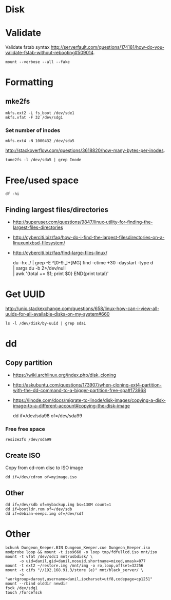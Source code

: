 <!-- -*- coding: utf-8; -*- -->

Disk
====

Validate
========

Validate fstab syntax
<http://serverfault.com/questions/174181/how-do-you-validate-fstab-without-rebooting#509014>.

    mount --verbose --all --fake

Formatting
==========

mke2fs
------

    mkfs.ext2 -L fs_boot /dev/sde1
    mkfs.vfat -F 32 /dev/sdg1

### Set number of inodes

    mkfs.ext4 -N 1000432 /dev/sda5

<http://stackoverflow.com/questions/3618820/how-many-bytes-per-inodes>.

    tune2fs -l /dev/sda5 | grep Inode

Free/used space
===============

    df -hi

Finding largest files/directories
---------------------------------

* <http://superuser.com/questions/9847/linux-utility-for-finding-the-largest-files-directories>
* <http://cyberciti.biz/faq/how-do-i-find-the-largest-filesdirectories-on-a-linuxunixbsd-filesystem/>
* <http://cyberciti.biz/faq/find-large-files-linux/>

    du -hx ./ | grep -E ^[0-9.,]+[MG]
    find  -ctime +30 -daystart -type d \
      | xargs du -b 2>/dev/null \
      | awk '{total += $1; print $0} END{print total}'

Get UUID
========

<http://unix.stackexchange.com/questions/658/linux-how-can-i-view-all-uuids-for-all-available-disks-on-my-system#660>

    ls -l /dev/disk/by-uuid | grep sda1

dd
==

Copy partition
--------------

* <https://wiki.archlinux.org/index.php/disk_cloning>
* <http://askubuntu.com/questions/173907/when-cloning-ext4-partition-with-the-dd-command-to-a-bigger-partition-free-spa#173968>
* <https://linode.com/docs/migrate-to-linode/disk-images/copying-a-disk-image-to-a-different-account#copying-the-disk-image>

    dd if=/dev/sda98 of=/dev/sda99

### Free free space

    resize2fs /dev/sda99

Create ISO
----------

Copy from cd-rom disc to ISO image

    dd if=/dev/cdrom of=myimage.iso

Other
-----

    dd if=/dev/sdb of=mybackup.img bs=130M count=1
    dd if=bootldr.rom of=/dev/sdb
    dd if=debian-eeepc.img of=/dev/sdf

Other
=====

    bchunk Dungeon_Keeper.BIN Dungeon_Keeper.cue Dungeon_Keeper.iso
    modprobe loop && mount -t iso9660 -o loop tmp/fdfullcd.iso mnt/iso
    mount -t vfat /dev/sdc1 mnt/usbdisk/ \
          -o uid=danil,gid=danil,nosuid,shortname=mixed,umask=077
    mount -t ext2 ~/restore.img /mnt/img -o ro,loop,offset=32256
    mount -t cifs "//192.168.91.3/store (e)" mnt/black_server/ \
          -o "workgroup=darout,username=danil,iocharset=utf8,codepage=cp1251"
    mount --rbind olddir newdir
    fsck /dev/sdg1
    touch /forcefsck
